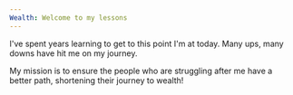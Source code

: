 ```yaml
---
Wealth: Welcome to my lessons
---
```

I've spent years learning to get to this point I'm at today. Many ups, many downs have hit me on my journey. 

My mission is to ensure the people who are struggling after me have a better path, shortening their journey to wealth!
